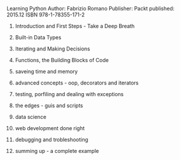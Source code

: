 Learning Python
Author: Fabrizio Romano
Publisher: Packt
published: 2015.12
ISBN	978-1-78355-171-2

1. Introduction and First Steps - Take a Deep Breath

2. Built-in Data Types

3. Iterating and Making Decisions

4. Functions, the Building Blocks of Code

5. saveing time and memory

6. advanced concepts - oop, decorators and iterators
7. testing, porfiling and dealing with exceptions
8. the edges - guis and scripts
9. data science
10. web development done right
11. debugging and trobleshooting
12. summing up - a complete example

